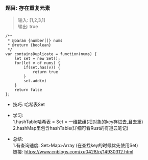 
### 题目: 存在重复元素
> 输入: [1,2,3,1]  
> 输出: true 
 
 
```
/**
 * @param {number[]} nums
 * @return {boolean}
 */
var containsDuplicate = function(nums) {
    let set = new Set();
    for(let v of nums) {
        if(set.has(v)) {
            return true
        }
        set.add(v)
    }
    return false
};
```

* 技巧: 哈希表Set

* 学习:   
1.hashTable哈希表 = Set = 一维数组(把对象的key存进去,且去重)  
2.hashMap里包含hashTable(详细可看Rust的有道云笔记)

* 总结:   
1.有查询速度: Set>Map>Array (在查找key的时候优先使用Set)  
链接: https://www.cnblogs.com/xu0428/p/14930312.html
